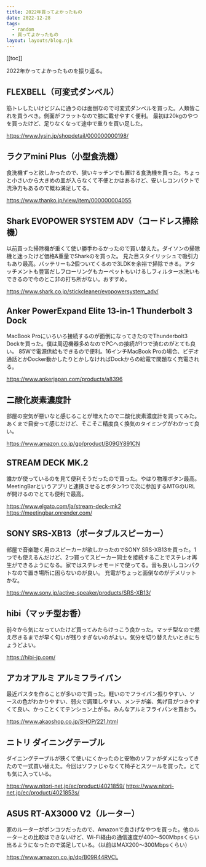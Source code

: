 ```yaml
---
title: 2022年買ってよかったもの
date: 2022-12-28
tags:
  - random
  - 買ってよかったもの
layout: layouts/blog.njk
---
```


[[toc]]

2022年かってよかったものを振り返る。

## FLEXBELL（可変式ダンベル）
筋トレしたいけどジムに通うのは面倒なので可変式ダンベルを買った。人類皆これを買うべき。側面がフラットなので膝に載せやすく便利。
最初は20kgのやつを買ったけど、足りなくなって途中で重りを買い足した。

https://www.lysin.jp/shopdetail/000000000198/

## ラクアmini Plus（小型食洗機）

食洗機ずっと欲しかったので、狭いキッチンでも置ける食洗機を買った。ちょっと小さいから大きめの皿が入らなくて不便とかはあるけど、安いしコンパクトで洗浄力もあるので概ね満足してる。

https://www.thanko.jp/view/item/000000004055

## Shark EVOPOWER SYSTEM ADV（コードレス掃除機）

以前買った掃除機が重くて使い勝手わるかったので買い替えた。ダイソンの掃除機と迷ったけど価格&重量でSharkのを買った。
見た目スタイリッシュで吸引力もあり最高。バッテリーも2個ついてくるので3LDKを余裕で掃除できる。アタッチメントも豊富だしフローリングもカーペットもいけるしフィルター水洗いもできるので今のとこ非の打ち所がない。おすすめ。

https://www.shark.co.jp/stickcleaner/evopowersystem_adv/

## Anker PowerExpand Elite 13-in-1 Thunderbolt 3 Dock

MacBook Proにいろいろ接続するのが面倒になってきたのでThunderbolt3 Dockを買った。僕は周辺機器多めなのでPCへの接続が1つで済むのがとても良い。
85Wで電源供給もできるので便利。16インチMacBook Proの場合、ビデオ通話とかDocker動かしたりとかしなければDockからの給電で問題なく充電される。

https://www.ankerjapan.com/products/a8396

## 二酸化炭素濃度計

部屋の空気が悪いなと感じることが増えたので二酸化炭素濃度計を買ってみた。あくまで目安って感じだけど、そこそこ精度良く換気のタイミングがわかって良い。

https://www.amazon.co.jp/gp/product/B09GY891CN

## STREAM DECK MK.2

誰かが使っているのを見て便利そうだったので買った。やはり物理ボタン最高。MeetingBarというアプリと連携させるとボタン1つで次に参加するMTGのURLが開けるのでとても便利で最高。

https://www.elgato.com/ja/stream-deck-mk2
https://meetingbar.onrender.com/

## SONY SRS-XB13（ポータブルスピーカー）

部屋で音楽聴く用のスピーカーが欲しかったのでSONY SRS-XB13を買った。1つでも使えるんだけど、2つ買ってスピーカー同士を接続することでステレオ再生ができるようになる。家ではステレオモードで使ってる。音も良いしコンパクトなので置き場所に困らないのが良い。
充電がちょっと面倒なのがデメリットかな。

https://www.sony.jp/active-speaker/products/SRS-XB13/

## hibi（マッチ型お香）

前々から気になっていたけど買ってみたらけっこう良かった。マッチ型なので燃え尽きるまでが早く匂いが残りすぎないのがよい。気分を切り替えたいときにちょうどよい。

https://hibi-jp.com/

## アカオアルミ アルミフライパン

最近パスタを作ることが多いので買った。軽いのでフライパン振りやすい、ソースの色がわかりやすい、弱火で調理しやすい、メンテが楽、焦げ目がつきやすくて良い、かっことくてテンション上がる。みんなアルミフライパンを買おう。

https://www.akaoshop.co.jp/SHOP/221.html

## ニトリ ダイニングテーブル

ダイニングテーブルが狭くて使いにくかったのと安物のソファがダメになってきたので一式買い替えた。今回はソファじゃなくて椅子とスツールを買った。とても気に入っている。

https://www.nitori-net.jp/ec/product/4021859/
https://www.nitori-net.jp/ec/product/4021853s/

## ASUS RT-AX3000 V2（ルーター）

家のルーターがポンコツだったので、Amazonで良さげなやつを買った。他のルーターとの比較はできないけど、Wi-Fi経由の通信速度が400〜500Mbpsくらい出るようになったので満足している。（以前はMAX200〜300Mbpsくらい）

https://www.amazon.co.jp/dp/B09R44RVCL